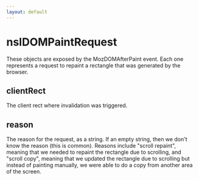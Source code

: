 ```yaml
---
layout: default
---
```


# nsIDOMPaintRequest #

These objects are exposed by the MozDOMAfterPaint event. Each one represents
a request to repaint a rectangle that was generated by the browser.


## clientRect ##

The client rect where invalidation was triggered.


## reason ##

The reason for the request, as a string. If an empty string, then we don't know
the reason (this is common). Reasons include "scroll repaint", meaning that we
needed to repaint the rectangle due to scrolling, and "scroll copy", meaning
that we updated the rectangle due to scrolling but instead of painting
manually, we were able to do a copy from another area of the screen.

